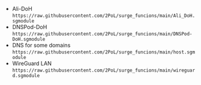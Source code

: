 - Ali-DoH `https://raw.githubusercontent.com/2PoL/surge_funcions/main/Ali_DoH.sgmodule`
- DNSPod-DoH `https://raw.githubusercontent.com/2PoL/surge_funcions/main/DNSPod-DoH.sgmodule`
- DNS for some domains `https://raw.githubusercontent.com/2PoL/surge_funcions/main/host.sgmodule`
- WireGuard LAN `https://raw.githubusercontent.com/2PoL/surge_funcions/main/wireguard.sgmodule`

